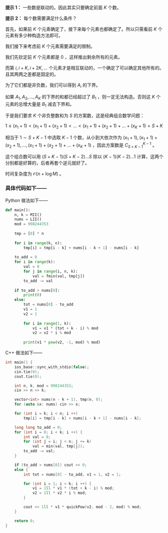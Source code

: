 **提示 1：** 一些数是联动的。因此其实只要确定前面 $K$ 个数。

**提示 2：** 每个数需要满足什么条件？

首先，如果前 $K$ 个元素确定了，接下来每个元素也都确定了。所以只需看前 $K$ 个元素有多少种构造方法即可。

我们接下来考虑前 $K$ 个元素需要满足的限制。

我们先钦定前 $K$ 个元素都是 $0$ ，这样推出剩余所有的元素。

而第 $i,i+K,i+2K,\dots$ 个元素才是相互联动的，一个确定了可以确定其他所有的。且其两两之差都是固定的。

为了它们都是非负数，我们可以得到 $A_i$ 的下界。

如果 $A_1,A_2,\dots,A_K$ 的下界的和都已经超过了 $B_1$ ，则一定无法构造。否则这 $K$ 个元素的总增大量是 $B_1$ 减去下界和。

于是我们要求 $K$ 个非负整数和为 $S$ 的方案数，这是经典组合数学问题：

$1\leq (x_1+1)\lt (x_1+1)+(x_2+1)\lt\dots\lt (x_1+1)+(x_2+1)+\dots+(x_K+1)=S+K$

相当于 $1\sim S+K-1$ 中选取 $K-1$ 个数，从小到大依次作为 $(x_1+1),(x_1+1)+(x_2+1),\dots,(x_1+1)+(x_2+1)+\dots+(x_K+1)$ ，因此方案数是 $C_{S+K-1}^{K-1}$ 。

这个组合数可以用 $(S+K-1)(S+K-2)\dots S$ 除以 $(K-1)(K-2)\dots 1$ 计算，这两个分别都是好算的，后者再套个逆元就好了。

时间复杂度为 $\mathcal{O}(n+\log M)$ 。

### 具体代码如下——

Python 做法如下——

```Python []
def main(): 
    n, k = MII()
    nums = LII()
    mod = 998244353
    
    tmp = [0] * n
    
    for i in range(k, n):
        tmp[i] = tmp[i - k] + nums[i - k + 1] - nums[i - k]
    
    to_add = 0
    for i in range(k):
        val = 0
        for j in range(i, n, k):
            val = fmin(val, tmp[j])
        to_add -= val
    
    if to_add > nums[0]:
        print(0)
    else:
        tot = nums[0] - to_add
        v1 = 1
        v2 = 1
        
        for i in range(1, k):
            v1 = v1 * (tot + k - i) % mod
            v2 = v2 * i % mod
        
        print(v1 * pow(v2, -1, mod) % mod)
```

C++ 做法如下——

```cpp []
int main() {
	ios_base::sync_with_stdio(false);
	cin.tie(0);
	cout.tie(0);

	int n, k, mod = 998244353;
	cin >> n >> k;

	vector<int> nums(n - k + 1), tmp(n, 0);
	for (auto &x: nums) cin >> x;

	for (int i = k; i < n; i ++)
		tmp[i] = tmp[i - k] + nums[i - k + 1] - nums[i - k];

	long long to_add = 0;
	for (int i = 0; i < k; i ++) {
		int val = 0;
		for (int j = i; j < n; j += k)
			val = min(val, tmp[j]);
		to_add -= val;
	}

	if (to_add > nums[0]) cout << 0;
	else {
		int tot = nums[0] - to_add, v1 = 1, v2 = 1;

		for (int i = 1; i < k; i ++) {
			v1 = 1ll * v1 * (tot + k - i) % mod;
			v2 = 1ll * v2 * i % mod;
		}

		cout << 1ll * v1 * quickPow(v2, mod - 2, mod) % mod;
	}

	return 0;
}
```
